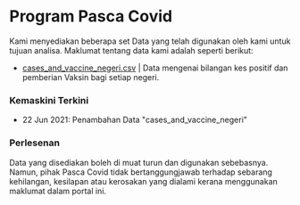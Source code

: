 
# Program Pasca Covid

Kami menyediakan beberapa set Data yang telah digunakan oleh kami untuk tujuan analisa. Maklumat tentang data kami adalah seperti berikut:

-  [cases_and_vaccine_negeri.csv](https://github.com/pascacovid-my/pascacovid_datasets/blob/master/cases_and_vaccine_negeri.csv) | Data mengenai bilangan kes positif dan pemberian Vaksin bagi setiap negeri. 

### Kemaskini Terkini

- 22 Jun 2021: Penambahan Data "cases_and_vaccine_negeri"

### Perlesenan

Data yang disediakan boleh di muat turun dan digunakan sebebasnya. Namun, pihak Pasca Covid tidak bertanggungjawab terhadap sebarang kehilangan, kesilapan atau kerosakan yang dialami kerana menggunakan maklumat dalam portal ini.
